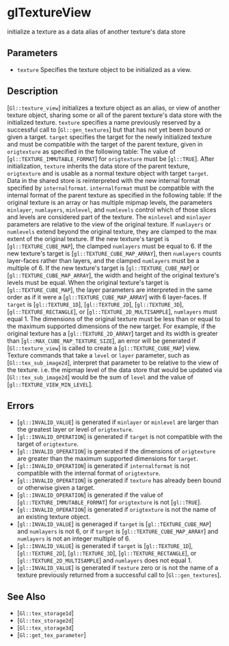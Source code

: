 # glTextureView
initialize a texture as a data alias of another texture's data store

## Parameters
- `texture`
  Specifies the texture object to be initialized as a view.

## Description
[`Gl::texture_view`] initializes a texture object as an alias, or view
  of another texture object, sharing some or all of the parent texture's
  data store with the initialized texture. `texture` specifies a name
  previously reserved by a successful call to [`Gl::gen_textures`] but
  that has not yet been bound or given a target. `target` specifies the
  target for the newly initialized texture and must be compatible with
  the target of the parent texture, given in `origtexture` as specified
  in the following table:
The value of [`gl::TEXTURE_IMMUTABLE_FORMAT`] for `origtexture` must
  be [`gl::TRUE`]. After initialization, `texture` inherits the data
  store of the parent texture, `origtexture` and is usable as a normal
  texture object with target `target`. Data in the shared store is
  reinterpreted with the new internal format specified by
  `internalformat`. `internalformat` must be compatible with the
  internal format of the parent texture as specified in the following
  table:
If the original texture is an array or has multiple mipmap levels, the
  parameters `minlayer`, `numlayers`, `minlevel`, and `numlevels`
  control which of those slices and levels are considered part of the
  texture. The `minlevel` and `minlayer` parameters are relative to the
  view of the original texture. If `numlayers` or `numlevels` extend
  beyond the original texture, they are clamped to the max extent of the
  original texture.
If the new texture's target is [`gl::TEXTURE_CUBE_MAP`], the clamped
  `numlayers` must be equal to 6. If the new texture's target is
  [`gl::TEXTURE_CUBE_MAP_ARRAY`], then `numlayers` counts layer-faces
  rather than layers, and the clamped `numlayers` must be a multiple of
  6. If the new texture's target is [`gl::TEXTURE_CUBE_MAP`] or
  [`gl::TEXTURE_CUBE_MAP_ARRAY`], the width and height of the original
  texture's levels must be equal.
When the original texture's target is [`gl::TEXTURE_CUBE_MAP`], the
  layer parameters are interpreted in the same order as if it were a
  [`gl::TEXTURE_CUBE_MAP_ARRAY`] with 6 layer-faces.
If `target` is [`gl::TEXTURE_1D`], [`gl::TEXTURE_2D`],
  [`gl::TEXTURE_3D`], [`gl::TEXTURE_RECTANGLE`], or
  [`gl::TEXTURE_2D_MULTISAMPLE`], `numlayers` must equal 1.
The dimensions of the original texture must be less than or equal to
  the maximum supported dimensions of the new target. For example, if
  the original texture has a [`gl::TEXTURE_2D_ARRAY`] target and its
  width is greater than [`gl::MAX_CUBE_MAP_TEXTURE_SIZE`], an error will
  be generated if [`Gl::texture_view`] is called to create a
  [`gl::TEXTURE_CUBE_MAP`] view.
Texture commands that take a `level` or `layer` parameter, such as
  [`Gl::tex_sub_image2d`], interpret that parameter to be relative to
  the view of the texture. i.e. the mipmap level of the data store that
  would be updated via [`Gl::tex_sub_image2d`] would be the sum of
  `level` and the value of [`gl::TEXTURE_VIEW_MIN_LEVEL`].

## Errors
- [`gl::INVALID_VALUE`] is generated if `minlayer` or `minlevel` are
  larger than the greatest layer or level of `origtexture`.
- [`gl::INVALID_OPERATION`] is generated if `target` is not compatible
  with the target of `origtexture`.
- [`gl::INVALID_OPERATION`] is generated if the dimensions of
  `origtexture` are greater than the maximum supported dimensions for
  `target`.
- [`gl::INVALID_OPERATION`] is generated if `internalformat` is not
  compatible with the internal format of `origtexture`.
- [`gl::INVALID_OPERATION`] is generated if `texture` has already been
  bound or otherwise given a target.
- [`gl::INVALID_OPERATION`] is generated if the value of
  [`gl::TEXTURE_IMMUTABLE_FORMAT`] for `origtexture` is not
  [`gl::TRUE`].
- [`gl::INVALID_OPERATION`] is generated if `origtexture` is not the
  name of an existing texture object.
- [`gl::INVALID_VALUE`] is generaged if `target` is
  [`gl::TEXTURE_CUBE_MAP`] and `numlayers` is not 6, or if `target` is
  [`gl::TEXTURE_CUBE_MAP_ARRAY`] and `numlayers` is not an integer
  multiple of 6.
- [`gl::INVALID_VALUE`] is generated if `target` is [`gl::TEXTURE_1D`],
  [`gl::TEXTURE_2D`], [`gl::TEXTURE_3D`], [`gl::TEXTURE_RECTANGLE`], or
  [`gl::TEXTURE_2D_MULTISAMPLE`] and `numlayers` does not equal 1.
- [`gl::INVALID_VALUE`] is generated if `texture` zero or is not the
  name of a texture previously returned from a successful call to
  [`Gl::gen_textures`].

## See Also
- [`Gl::tex_storage1d`]
- [`Gl::tex_storage2d`]
- [`Gl::tex_storage3d`]
- [`Gl::get_tex_parameter`]
